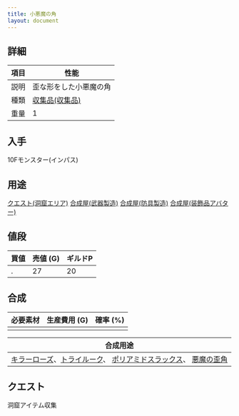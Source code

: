 ```yaml
---
title: 小悪魔の角
layout: document
---
```

## 詳細


|項目|性能|
|---|---|
|説明|歪な形をした小悪魔の角|
|種類|[収集品(収集品)](収集品(収集品))|
|重量|1|

## 入手

10Fモンスター(インパス)

## 用途

[クエスト(洞窟エリア)](クエスト(洞窟エリア))
[合成屋(武器製造)](合成屋(武器製造))
[合成屋(防具製造)](合成屋(防具製造))
[合成屋(装飾品アバター)](合成屋(装飾品アバター))

## 値段


|買値|売値 (G)|ギルドP|
|---|---|---|
|.|27|20|

## 合成


|必要素材|生産費用 (G)|確率 (%)|
|---|---|---|
||||


|合成用途|
|---|
|[キラーローズ](キラーローズ)、[トライルーク](トライルーク)、 [ポリアミドスラックス](ポリアミドスラックス)、 [悪魔の歪角](悪魔の歪角)|

## クエスト

洞窟アイテム収集
